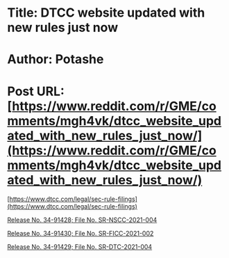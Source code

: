 # Title: DTCC website updated with new rules just now
# Author: Potashe
# Post URL: [https://www.reddit.com/r/GME/comments/mgh4vk/dtcc_website_updated_with_new_rules_just_now/](https://www.reddit.com/r/GME/comments/mgh4vk/dtcc_website_updated_with_new_rules_just_now/)


[https://www.dtcc.com/legal/sec-rule-filings](https://www.dtcc.com/legal/sec-rule-filings)

 [Release No. 34-91428; File No. SR-NSCC-2021-004](https://www.dtcc.com/-/media/Files/Downloads/legal/rule-filings/2021/NSCC/SR-NSCC-2021-004-Approval-Notice.pdf) 

 [Release No. 34-91430; File No. SR-FICC-2021-002](https://www.dtcc.com/-/media/Files/Downloads/legal/rule-filings/2021/FICC/SR-FICC-2021-002-Approval-Notice.pdf) 

 [Release No. 34-91429; File No. SR-DTC-2021-004](https://www.dtcc.com/-/media/Files/Downloads/legal/rule-filings/2021/DTC/SR-DTC-2021-004-Approval-Notice.pdf)